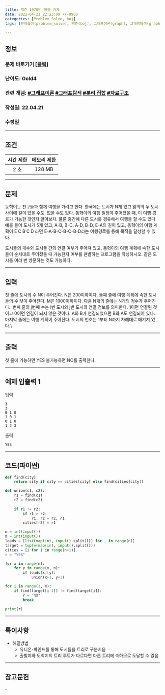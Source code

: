 ```yaml
---
title: 백준 1976번 여행 가자
date: 2022-04-21 22:23:00 +/-0900
categories: [Problem_Solve, boj]
tags: [문제풀이(problem_solve), 백준(boj), 그래프이론(graph), 그래프탐색(graph_search), 자료구조(data_structure), 분리 집합(disjoint_set)]

---
```

## 정보
### 문제 바로가기 [[클릭](https://www.acmicpc.net/problem/1976)]
### 난이도: Gold4
### 관련 개념: [#그래프이론](https://www.acmicpc.net/problemset?sort=ac_desc&algo=7) [#그래프탐색](https://www.acmicpc.net/problemset?sort=ac_desc&algo=11) [#분리 집합](https://www.acmicpc.net/problemset?sort=ac_desc&algo=81) [#자료구조](https://www.acmicpc.net/problemset?sort=ac_desc&algo=175)
### 작성일: 22.04.21
### 수정일

---
## 조건

시간 제한|메모리 제한
:---:|:---:
2 초|128 MB

---
## 문제
동혁이는 친구들과 함께 여행을 가려고 한다. 한국에는 도시가 N개 있고 임의의 두 도시 사이에 길이 있을 수도, 없을 수도 있다. 동혁이의 여행 일정이 주어졌을 때, 이 여행 경로가 가능한 것인지 알아보자. 물론 중간에 다른 도시를 경유해서 여행을 할 수도 있다. 예를 들어 도시가 5개 있고, A-B, B-C, A-D, B-D, E-A의 길이 있고, 동혁이의 여행 계획이 E C B C D 라면 E-A-B-C-B-C-B-D라는 여행경로를 통해 목적을 달성할 수 있다.

도시들의 개수와 도시들 간의 연결 여부가 주어져 있고, 동혁이의 여행 계획에 속한 도시들이 순서대로 주어졌을 때 가능한지 여부를 판별하는 프로그램을 작성하시오. 같은 도시를 여러 번 방문하는 것도 가능하다.

---
## 입력
첫 줄에 도시의 수 N이 주어진다. N은 200이하이다. 둘째 줄에 여행 계획에 속한 도시들의 수 M이 주어진다. M은 1000이하이다. 다음 N개의 줄에는 N개의 정수가 주어진다. i번째 줄의 j번째 수는 i번 도시와 j번 도시의 연결 정보를 의미한다. 1이면 연결된 것이고 0이면 연결이 되지 않은 것이다. A와 B가 연결되었으면 B와 A도 연결되어 있다. 마지막 줄에는 여행 계획이 주어진다. 도시의 번호는 1부터 N까지 차례대로 매겨져 있다.\

---
## 출력
첫 줄에 가능하면 YES 불가능하면 NO를 출력한다.

---
## 예제 입출력 1
입력
```
3
3
0 1 0
1 0 1
0 1 0
1 2 3
```

출력
```
YES
```

---
## 코드(파이썬)
```python
def find(city):
    return city if city == cities[city] else find(cities[city])

def union(c1, c2):
    r1 = find(c1)
    r2 = find(c2)
            
    if r1 != r2:
        if r1 > r2:
            r1, r2 = r2, r1
        cities[r2] = r1

n = int(input())
m = int(input())
loads = [list(map(int, input().split())) for _ in range(n)]
target = tuple(map(int, input().split()))
cities = [i for i in range(n+1)]
r = "YES"

for x in range(n):
    for y in range(x, n):
        if loads[x][y]:
            union(x+1, y+1)

for i in range(1, m):
    if find(target[i-1]) != find(target[i]):
        r = "NO"
        break
    
print(r)

```

---
## 특이사항
- 해결방법
  - 유니온-파인드를 통해 도시들을 트리로 구분지음
  - 출발지와 도착지의 트리 루트가 다르다면 다른 트리에 속하므로 도달할 수 없음

---
## 참고문헌
\-
